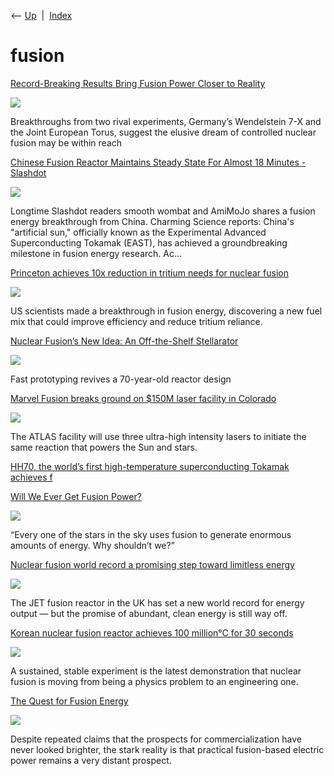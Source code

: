 <div class="nav">

⟵ [Up](index.html)  \|  [Index](index.html)

</div>

# fusion

<div class="cards">

<div class="card">

<div class="card-title">

[Record-Breaking Results Bring Fusion Power Closer to
Reality](https://www.scientificamerican.com/article/record-breaking-results-bring-fusion-power-closer-to-reality/)

</div>

<div class="card-image">

[![](https://static.scientificamerican.com/dam/m/b8b5e5dfb5defba/original/wendelstein_7-x_fusion_device_max_planck_institute.jpg?m=1751490963.575&w=1200)](https://www.scientificamerican.com/article/record-breaking-results-bring-fusion-power-closer-to-reality/)

</div>

Breakthroughs from two rival experiments, Germany’s Wendelstein 7-X and
the Joint European Torus, suggest the elusive dream of controlled
nuclear fusion may be within reach

</div>

<div class="card">

<div class="card-title">

[Chinese Fusion Reactor Maintains Steady State For Almost 18 Minutes -
Slashdot](https://hardware.slashdot.org/story/25/01/24/0026251/chinese-fusion-reactor-maintains-steady-state-for-almost-18-minutes?utm_source=rss1.0mainlinkanon&utm_medium=feed)

</div>

<div class="card-image">

[![](https://a.fsdn.com/sd/topics/power_64.png)](https://hardware.slashdot.org/story/25/01/24/0026251/chinese-fusion-reactor-maintains-steady-state-for-almost-18-minutes?utm_source=rss1.0mainlinkanon&utm_medium=feed)

</div>

Longtime Slashdot readers smooth wombat and AmiMoJo shares a fusion
energy breakthrough from China. Charming Science reports: China's
"artificial sun," officially known as the Experimental Advanced
Superconducting Tokamak (EAST), has achieved a groundbreaking milestone
in fusion energy research. Ac...

</div>

<div class="card">

<div class="card-title">

[Princeton achieves 10x reduction in tritium needs for nuclear
fusion](https://interestingengineering.com/energy/nuclear-fusion-fuel-breakthrough)

</div>

<div class="card-image">

[![](https://cms.interestingengineering.com/wp-content/uploads/2024/11/PPPL.jpg)](https://interestingengineering.com/energy/nuclear-fusion-fuel-breakthrough)

</div>

US scientists made a breakthrough in fusion energy, discovering a new
fuel mix that could improve efficiency and reduce tritium reliance.

</div>

<div class="card">

<div class="card-title">

[Nuclear Fusion’s New Idea: An Off-the-Shelf
Stellarator](https://spectrum.ieee.org/the-off-the-shelf-stellarator)

</div>

<div class="card-image">

[![](https://spectrum.ieee.org/media-library/two-men-wearing-safety-goggles-next-to-a-table-top-machine-that-glows-red.jpg?id=53889901&width=1200&height=600&coordinates=0%2C487%2C0%2C488)](https://spectrum.ieee.org/the-off-the-shelf-stellarator)

</div>

Fast prototyping revives a 70-year-old reactor design

</div>

<div class="card">

<div class="card-title">

[Marvel Fusion breaks ground on \$150M laser facility in
Colorado](https://thenextweb.com/news/marvel-fusion-breaks-ground-on-150m-laser-facility-in-colorado?utm_source=social&utm_medium=feed&utm_campaign=profeed)

</div>

<div class="card-image">

[![](https://img-cdn.tnwcdn.com/image/tnw-blurple?filter_last=1&fit=1280%2C640&url=https%3A%2F%2Fcdn0.tnwcdn.com%2Fwp-content%2Fblogs.dir%2F1%2Ffiles%2F2024%2F10%2FMarvel-Fusion-Laser-fusion.webp&signature=1ed70e12dd85bb7f018cf39bdf9839b3)](https://thenextweb.com/news/marvel-fusion-breaks-ground-on-150m-laser-facility-in-colorado?utm_source=social&utm_medium=feed&utm_campaign=profeed)

</div>

The ATLAS facility will use three ultra-high intensity lasers to
initiate the same reaction that powers the Sun and stars.

</div>

<div class="card">

<div class="card-title">

[HH70, the world’s first high-temperature superconducting Tokamak
achieves
f](https://www.energysingularity.cn/en/hh70-the-worlds-first-high-temperature-superconducting-tokamak-achieves-first-plasma)

</div>

</div>

<div class="card">

<div class="card-title">

[Will We Ever Get Fusion
Power?](https://www.construction-physics.com/p/will-we-ever-get-fusion-power)

</div>

<div class="card-image">

[![](https://substackcdn.com/image/fetch/w_1200,h_600,c_fill,f_jpg,q_auto:good,fl_progressive:steep,g_auto/https%3A%2F%2Fsubstack-post-media.s3.amazonaws.com%2Fpublic%2Fimages%2Fad05ff03-372a-455e-a5f9-955a5f2c3c0c_782x672.png)](https://www.construction-physics.com/p/will-we-ever-get-fusion-power)

</div>

“Every one of the stars in the sky uses fusion to generate enormous
amounts of energy. Why shouldn’t we?”

</div>

<div class="card">

<div class="card-title">

[Nuclear fusion world record a promising step toward limitless
energy](https://thenextweb.com/news/nuclear-fusion-world-record)

</div>

<div class="card-image">

[![](https://img-cdn.tnwcdn.com/image/tnw-blurple?filter_last=1&fit=1280%2C640&url=https%3A%2F%2Fcdn0.tnwcdn.com%2Fwp-content%2Fblogs.dir%2F1%2Ffiles%2F2024%2F02%2FJET-fusion-energy-world-record.jpg&signature=0a6ef7e063a3f5a3bbec745c4d58793d)](https://thenextweb.com/news/nuclear-fusion-world-record)

</div>

The JET fusion reactor in the UK has set a new world record for energy
output — but the promise of abundant, clean energy is still way off.

</div>

<div class="card">

<div class="card-title">

[Korean nuclear fusion reactor achieves 100 million°C for 30
seconds](https://www.shiningscience.com/2022/09/korean-nuclear-fusion-reactor-achieves.html)

</div>

<div class="card-image">

[![](https://blogger.googleusercontent.com/img/b/R29vZ2xl/AVvXsEiR-1dLGmiItH_QzbjfL0BxzR2RLlAYQH3naSGzZubiP7zdi5ueT8w3Wjcw0rVnsZiRD8tfx8zDnHy-TwcMbvc-ock6cZfE2bJFOBptd0RntjwQ5Fig7iG0c1yFwujgHLmxipwr5ar4G5RVEaDBdMhcQSZO6TDloQWysAl5uY6vRrutY_Xas1aAaD3U/w1600/SEI_123307213.jpg)](https://www.shiningscience.com/2022/09/korean-nuclear-fusion-reactor-achieves.html)

</div>

A sustained, stable experiment is the latest demonstration that nuclear
fusion is moving from being a physics problem to an engineering one.

</div>

<div class="card">

<div class="card-title">

[The Quest for Fusion
Energy](https://inference-review.com/article/the-quest-for-fusion-energy)

</div>

<div class="card-image">

[![](https://inference-review.com/assets/img/meta/the-quest-for-fusion-1.jpg)](https://inference-review.com/article/the-quest-for-fusion-energy)

</div>

Despite repeated claims that the prospects for commercialization have
never looked brighter, the stark reality is that practical fusion-based
electric power remains a very distant prospect.

</div>

</div>
